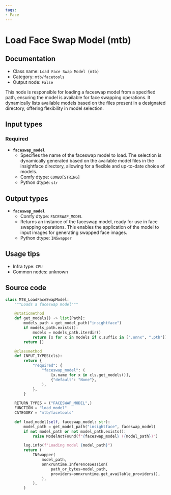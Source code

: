 ```yaml
---
tags:
- Face
---
```


# Load Face Swap Model (mtb)
## Documentation
- Class name: `Load Face Swap Model (mtb)`
- Category: `mtb/facetools`
- Output node: `False`

This node is responsible for loading a faceswap model from a specified path, ensuring the model is available for face swapping operations. It dynamically lists available models based on the files present in a designated directory, offering flexibility in model selection.
## Input types
### Required
- **`faceswap_model`**
    - Specifies the name of the faceswap model to load. The selection is dynamically generated based on the available model files in the insightface directory, allowing for a flexible and up-to-date choice of models.
    - Comfy dtype: `COMBO[STRING]`
    - Python dtype: `str`
## Output types
- **`faceswap_model`**
    - Comfy dtype: `FACESWAP_MODEL`
    - Returns an instance of the faceswap model, ready for use in face swapping operations. This enables the application of the model to input images for generating swapped face images.
    - Python dtype: `INSwapper`
## Usage tips
- Infra type: `CPU`
- Common nodes: unknown


## Source code
```python
class MTB_LoadFaceSwapModel:
    """Loads a faceswap model"""

    @staticmethod
    def get_models() -> list[Path]:
        models_path = get_model_path("insightface")
        if models_path.exists():
            models = models_path.iterdir()
            return [x for x in models if x.suffix in [".onnx", ".pth"]]
        return []

    @classmethod
    def INPUT_TYPES(cls):
        return {
            "required": {
                "faceswap_model": (
                    [x.name for x in cls.get_models()],
                    {"default": "None"},
                ),
            },
        }

    RETURN_TYPES = ("FACESWAP_MODEL",)
    FUNCTION = "load_model"
    CATEGORY = "mtb/facetools"

    def load_model(self, faceswap_model: str):
        model_path = get_model_path("insightface", faceswap_model)
        if not model_path or not model_path.exists():
            raise ModelNotFound(f"{faceswap_model} ({model_path})")

        log.info(f"Loading model {model_path}")
        return (
            INSwapper(
                model_path,
                onnxruntime.InferenceSession(
                    path_or_bytes=model_path,
                    providers=onnxruntime.get_available_providers(),
                ),
            ),
        )

```
